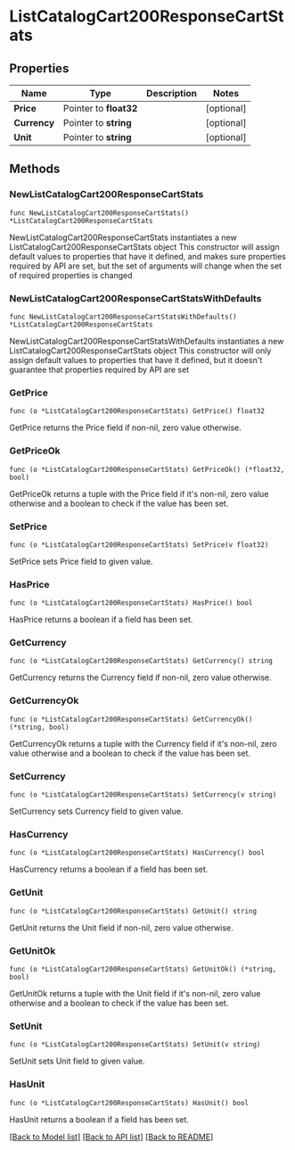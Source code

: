 # ListCatalogCart200ResponseCartStats

## Properties

Name | Type | Description | Notes
------------ | ------------- | ------------- | -------------
**Price** | Pointer to **float32** |  | [optional] 
**Currency** | Pointer to **string** |  | [optional] 
**Unit** | Pointer to **string** |  | [optional] 

## Methods

### NewListCatalogCart200ResponseCartStats

`func NewListCatalogCart200ResponseCartStats() *ListCatalogCart200ResponseCartStats`

NewListCatalogCart200ResponseCartStats instantiates a new ListCatalogCart200ResponseCartStats object
This constructor will assign default values to properties that have it defined,
and makes sure properties required by API are set, but the set of arguments
will change when the set of required properties is changed

### NewListCatalogCart200ResponseCartStatsWithDefaults

`func NewListCatalogCart200ResponseCartStatsWithDefaults() *ListCatalogCart200ResponseCartStats`

NewListCatalogCart200ResponseCartStatsWithDefaults instantiates a new ListCatalogCart200ResponseCartStats object
This constructor will only assign default values to properties that have it defined,
but it doesn't guarantee that properties required by API are set

### GetPrice

`func (o *ListCatalogCart200ResponseCartStats) GetPrice() float32`

GetPrice returns the Price field if non-nil, zero value otherwise.

### GetPriceOk

`func (o *ListCatalogCart200ResponseCartStats) GetPriceOk() (*float32, bool)`

GetPriceOk returns a tuple with the Price field if it's non-nil, zero value otherwise
and a boolean to check if the value has been set.

### SetPrice

`func (o *ListCatalogCart200ResponseCartStats) SetPrice(v float32)`

SetPrice sets Price field to given value.

### HasPrice

`func (o *ListCatalogCart200ResponseCartStats) HasPrice() bool`

HasPrice returns a boolean if a field has been set.

### GetCurrency

`func (o *ListCatalogCart200ResponseCartStats) GetCurrency() string`

GetCurrency returns the Currency field if non-nil, zero value otherwise.

### GetCurrencyOk

`func (o *ListCatalogCart200ResponseCartStats) GetCurrencyOk() (*string, bool)`

GetCurrencyOk returns a tuple with the Currency field if it's non-nil, zero value otherwise
and a boolean to check if the value has been set.

### SetCurrency

`func (o *ListCatalogCart200ResponseCartStats) SetCurrency(v string)`

SetCurrency sets Currency field to given value.

### HasCurrency

`func (o *ListCatalogCart200ResponseCartStats) HasCurrency() bool`

HasCurrency returns a boolean if a field has been set.

### GetUnit

`func (o *ListCatalogCart200ResponseCartStats) GetUnit() string`

GetUnit returns the Unit field if non-nil, zero value otherwise.

### GetUnitOk

`func (o *ListCatalogCart200ResponseCartStats) GetUnitOk() (*string, bool)`

GetUnitOk returns a tuple with the Unit field if it's non-nil, zero value otherwise
and a boolean to check if the value has been set.

### SetUnit

`func (o *ListCatalogCart200ResponseCartStats) SetUnit(v string)`

SetUnit sets Unit field to given value.

### HasUnit

`func (o *ListCatalogCart200ResponseCartStats) HasUnit() bool`

HasUnit returns a boolean if a field has been set.


[[Back to Model list]](../README.md#documentation-for-models) [[Back to API list]](../README.md#documentation-for-api-endpoints) [[Back to README]](../README.md)


